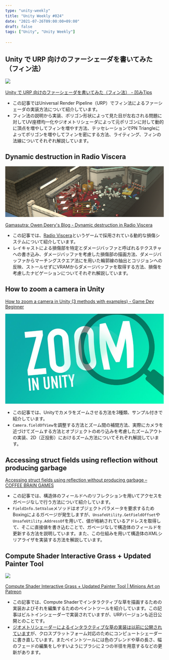 ```yaml
---
type: "unity-weekly"
title: "Unity Weekly #024"
date: "2021-07-26T09:00:00+09:00"
draft: false
tags: ["Unity", "Unity Weekly"]

---
```


## Unity で URP 向けのファーシェーダを書いてみた（フィン法） 

![](./20210724004425.gif)

[Unity で URP 向けのファーシェーダを書いてみた（フィン法） - 凹みTips](https://tips.hecomi.com/entry/2021/07/24/121420)

- この記事ではUniversal Render Pipeline（URP）でフィン法によるファーシェーダの実装方法について紹介しています。
- フィン法の説明から実装、ポリゴン形状によって見た目が左右される問題に対してUV座標均一化やジオメトリシェーダによって元ポリゴンに対して動的に頂点を増やしてフィンを増やす方法、テッセレーションでPN Triangleによってポリゴンを増やしてフィンを密にする方法、ライティング、フィンの法線についてそれぞれ解説しています。

## Dynamic destruction in Radio Viscera

![](./header.png)

[Gamasutra: Owen Deery's Blog - Dynamic destruction in Radio Viscera](https://www.gamasutra.com/blogs/OwenDeery/20210721/377724/Dynamic_destruction_in_Radio_Viscera.php)

- この記事では、[Radio Viscera](https://store.steampowered.com/app/1303480/Radio_Viscera/)というゲームで採用されている動的な損傷システムについて紹介しています。
- レイキャストによる損傷部を特定とダメージバッファと呼ばれるテクスチャへの書き込み、ダメージバッファを考慮した損傷部の描画方法、ダメージバッファからマーチングスクエア法にを用いた輪郭線の抽出とコリジョンへの反映、ストールせずにVRAMからダメージバッファを取得する方法、損傷を考慮したナビゲーションについてそれぞれ解説しています。


## How to zoom a camera in Unity 

[How to zoom a camera in Unity (3 methods with examples) - Game Dev Beginner](https://gamedevbeginner.com/how-to-zoom-a-camera-in-unity-3-methods-with-examples/)

![](./ZOOM-FEATURE-2.jpg)

- この記事では、Unityでカメラをズームさせる方法を3種類、サンプル付きで紹介しています。
- `Camera.fieldOfView`を調整する方法とズーム間の補間方法、実際にカメラを近づけてズームする方法とオブジェクトのめり込みを考慮したズームアウトの実装、2D（正投影）におけるズーム方法についてそれぞれ解説しています。

## Accessing struct fields using reflection without producing garbage

[Accessing struct fields using reflection without producing garbage – COFFEE BRAIN GAMES](https://coffeebraingames.wordpress.com/2021/07/19/accessing-struct-fields-using-reflection-without-producing-garbage/)

- この記事では、構造体のフィールドへのリフレクションを用いてアクセスをガベージなしで行う方法について紹介しています。
- `FieldInfo.SetValue`メソッドはオブジェクトパラメータを要求するためBoxingによるガベージが発生しますが、`UnsafeUtility.GetFieldOffset`や`UnsafeUtility.AddressOf`を用いて、値が格納されているアドレスを取得して、そこに直接値を書き込むことで、ガベージなしで構造体のフィールドを更新する方法を説明しています。また、この仕組みを用いて構造体のXMLシリアライザを実装する方法を解説しています。


## Compute Shader Interactive Grass + Updated Painter Tool

![](./2021-07-12-18-09-23.gif)

[Compute Shader Interactive Grass + Updated Painter Tool | Minions Art on Patreon](https://www.patreon.com/posts/compute-shader-53587750)

- この記事では、Compute Shaderでインタラクティブな草を描画するための実装およびそれを編集するためのペイントツールを紹介しています。この記事はビルトインシェーダーで実装されていますが、URPバージョンも近日公開とのことです。
- [ジオメトリシェーダーによるインタラクティブな草の実装は以前に公開されています](https://www.patreon.com/posts/grass-geometry-1-40090373)が、クロスプラットフォーム対応のためにコンピュートシェーダーに書き直しています。またペイントツールには色のブレンドや草の長さ、幅のフェードの編集をしやすいようにブラシに２つの半径を用意するなどの更新があります。

